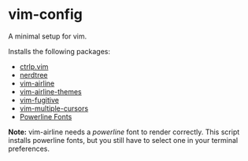 # vim-config

A minimal setup for vim.


Installs the following packages:
* [ctrlp.vim](https://github.com/kien/ctrlp.vim)
* [nerdtree](https://github.com/scrooloose/nerdtree)
* [vim-airline](https://github.com/vim-airline/vim-airline)
* [vim-airline-themes](https://github.com/vim-airline/vim-airline-themes)
* [vim-fugitive](https://github.com/tpope/vim-fugitive)
* [vim-multiple-cursors](https://github.com/terryma/vim-multiple-cursors)
* [Powerline Fonts](https://github.com/powerline/fonts)


**Note:** vim-airline needs a _powerline_ font to render correctly. This script installs powerline fonts, but you still have to select one in your terminal preferences.


